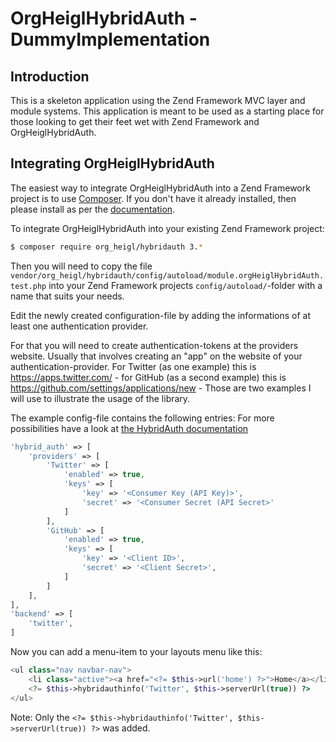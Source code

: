 # OrgHeiglHybridAuth - DummyImplementation

## Introduction

This is a skeleton application using the Zend Framework MVC layer and module
systems. This application is meant to be used as a starting place for those
looking to get their feet wet with Zend Framework and OrgHeiglHybridAuth.

## Integrating OrgHeiglHybridAuth

The easiest way to integrate OrgHeiglHybridAuth into a Zend Framework project is to use
[Composer](https://getcomposer.org/).  If you don't have it already installed,
then please install as per the [documentation](https://getcomposer.org/doc/00-intro.md).

To integrate OrgHeiglHybridAuth into your existing Zend Framework project:

```bash
$ composer require org_heigl/hybridauth 3.*
```

Then you will need to copy the file ```vendor/org_heigl/hybridauth/config/autoload/module.orgHeiglHybridAuth.test.php```
into your Zend Framework projects ```config/autoload/```-folder with a name that suits your needs.

Edit the newly created configuration-file by adding the informations of at least 
one authentication provider. 

For that you will need to create authentication-tokens at the providers website. 
Usually that involves creating an "app" on the website of your authentication-provider.
For Twitter (as one example) this is https://apps.twitter.com/ - for GitHub (as a second example)
this is https://github.com/settings/applications/new - Those are two examples I will use
to illustrate the usage of the library.

The example config-file contains the following entries: For more possibilities 
have a look at [the HybridAuth documentation]()

```php
'hybrid_auth' => [
    'providers' => [
        'Twitter' => [
            'enabled' => true, 
            'keys' => [
                'key' => '<Consumer Key (API Key)>', 
                'secret' => '<Consumer Secret (API Secret>'
            ]
        ],
        'GitHub' => [
            'enabled' => true,
            'keys' => [
                'key' => '<Client ID>',
                'secret' => '<Client Secret>',
            ]
        ]
    ],
],
'backend' => [
    'twitter',
]
```

Now you can add a menu-item to your layouts menu like this:

```php
<ul class="nav navbar-nav">
    <li class="active"><a href="<?= $this->url('home') ?>">Home</a></li>
    <?= $this->hybridauthinfo('Twitter', $this->serverUrl(true)) ?>
</ul>
```

Note: Only the ```<?= $this->hybridauthinfo('Twitter', $this->serverUrl(true)) ?>``` 
was added. 